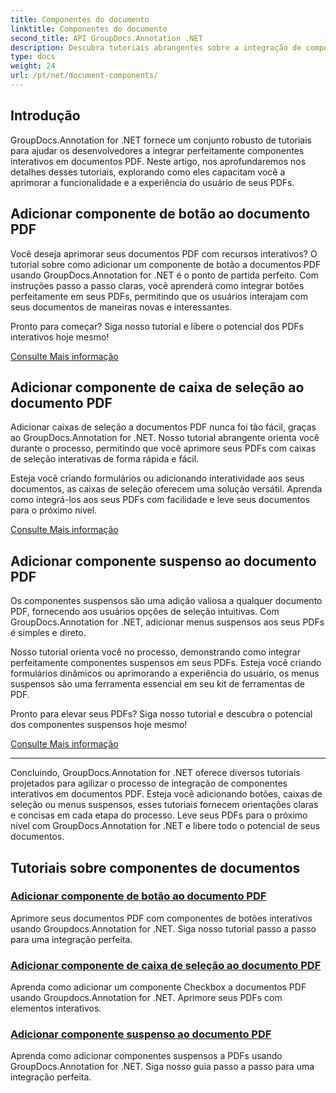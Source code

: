 ```yaml
---
title: Componentes do documento
linktitle: Componentes do documento
second_title: API GroupDocs.Annotation .NET
description: Descubra tutoriais abrangentes sobre a integração de componentes interativos como botões, caixas de seleção e menus suspensos em documentos PDF usando GroupDocs.Annotation .NET.
type: docs
weight: 24
url: /pt/net/document-components/
---
```

## Introdução

GroupDocs.Annotation for .NET fornece um conjunto robusto de tutoriais para ajudar os desenvolvedores a integrar perfeitamente componentes interativos em documentos PDF. Neste artigo, nos aprofundaremos nos detalhes desses tutoriais, explorando como eles capacitam você a aprimorar a funcionalidade e a experiência do usuário de seus PDFs.

## Adicionar componente de botão ao documento PDF

Você deseja aprimorar seus documentos PDF com recursos interativos? O tutorial sobre como adicionar um componente de botão a documentos PDF usando GroupDocs.Annotation for .NET é o ponto de partida perfeito. Com instruções passo a passo claras, você aprenderá como integrar botões perfeitamente em seus PDFs, permitindo que os usuários interajam com seus documentos de maneiras novas e interessantes.

Pronto para começar? Siga nosso tutorial e libere o potencial dos PDFs interativos hoje mesmo!

[Consulte Mais informação](./add-button-component-to-pdf/)

## Adicionar componente de caixa de seleção ao documento PDF

Adicionar caixas de seleção a documentos PDF nunca foi tão fácil, graças ao GroupDocs.Annotation for .NET. Nosso tutorial abrangente orienta você durante o processo, permitindo que você aprimore seus PDFs com caixas de seleção interativas de forma rápida e fácil.

Esteja você criando formulários ou adicionando interatividade aos seus documentos, as caixas de seleção oferecem uma solução versátil. Aprenda como integrá-los aos seus PDFs com facilidade e leve seus documentos para o próximo nível.

[Consulte Mais informação](./add-checkbox-component-to-pdf/)

## Adicionar componente suspenso ao documento PDF

Os componentes suspensos são uma adição valiosa a qualquer documento PDF, fornecendo aos usuários opções de seleção intuitivas. Com GroupDocs.Annotation for .NET, adicionar menus suspensos aos seus PDFs é simples e direto.

Nosso tutorial orienta você no processo, demonstrando como integrar perfeitamente componentes suspensos em seus PDFs. Esteja você criando formulários dinâmicos ou aprimorando a experiência do usuário, os menus suspensos são uma ferramenta essencial em seu kit de ferramentas de PDF.

Pronto para elevar seus PDFs? Siga nosso tutorial e descubra o potencial dos componentes suspensos hoje mesmo!

[Consulte Mais informação](./add-dropdown-component-to-pdf/)

---

Concluindo, GroupDocs.Annotation for .NET oferece diversos tutoriais projetados para agilizar o processo de integração de componentes interativos em documentos PDF. Esteja você adicionando botões, caixas de seleção ou menus suspensos, esses tutoriais fornecem orientações claras e concisas em cada etapa do processo. Leve seus PDFs para o próximo nível com GroupDocs.Annotation for .NET e libere todo o potencial de seus documentos.
## Tutoriais sobre componentes de documentos
### [Adicionar componente de botão ao documento PDF](./add-button-component-to-pdf/)
Aprimore seus documentos PDF com componentes de botões interativos usando Groupdocs.Annotation for .NET. Siga nosso tutorial passo a passo para uma integração perfeita.
### [Adicionar componente de caixa de seleção ao documento PDF](./add-checkbox-component-to-pdf/)
Aprenda como adicionar um componente Checkbox a documentos PDF usando Groupdocs.Annotation for .NET. Aprimore seus PDFs com elementos interativos.
### [Adicionar componente suspenso ao documento PDF](./add-dropdown-component-to-pdf/)
Aprenda como adicionar componentes suspensos a PDFs usando GroupDocs.Annotation for .NET. Siga nosso guia passo a passo para uma integração perfeita.